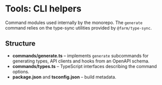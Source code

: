 # Tools: CLI helpers

Command modules used internally by the monorepo.  The `generate` command
relies on the type-sync utilities provided by `@farm/type-sync`.

## Structure

- **commands/generate.ts** – implements `generate` subcommands for
  generating types, API clients and hooks from an OpenAPI schema.
- **commands/types.ts** – TypeScript interfaces describing the command
  options.
- **package.json** and **tsconfig.json** – build metadata.
